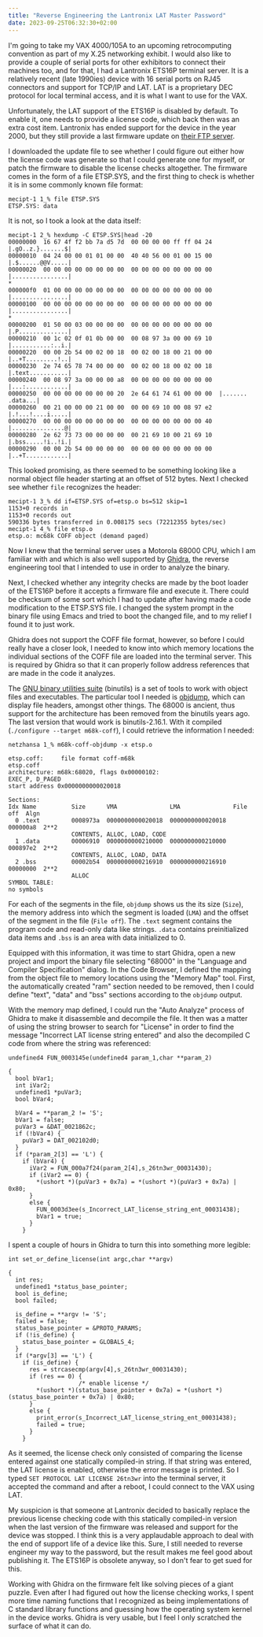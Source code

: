 ```yaml
---
title: "Reverse Engineering the Lantronix LAT Master Password"
date: 2023-09-25T06:32:30+02:00
---
```


I'm going to take my VAX 4000/105A to an upcoming retrocomputing
convention as part of my X.25 networking exhibit.  I would also like
to provide a couple of serial ports for other exhibitors to connect
their machines too, and for that, I had a Lantronix ETS16P terminal
server.  It is a relatively recent (late 1990ies) device with 16
serial ports on RJ45 connectors and support for TCP/IP and LAT.  LAT
is a proprietary DEC protocol for local terminal access, and it is
what I want to use for the VAX.

Unfortunately, the LAT support of the ETS16P is disabled by default.
To enable it, one needs to provide a license code, which back then was
an extra cost item.  Lantronix has ended support for the device in the
year 2000, but they still provide a last firmware update on
[their FTP server](ftp://ftp.lantronix.com/pub/ets16p/v3.6.4/).

I downloaded the update file to see whether I could figure out either
how the license code was generate so that I could generate one for
myself, or patch the firmware to disable the license checks
altogether.  The firmware comes in the form of a file ETSP.SYS, and
the first thing to check is whether it is in some commonly known file
format:

```
mecipt-1 1_% file ETSP.SYS
ETSP.SYS: data
```

It is not, so I took a look at the data itself:

```
mecipt-1 2_% hexdump -C ETSP.SYS|head -20
00000000  16 67 4f f2 bb 7a d5 7d  00 00 00 00 ff ff 04 24  |.gO..z.}.......$|
00000010  04 24 00 00 01 01 00 00  40 40 56 00 01 00 15 00  |.$......@@V.....|
00000020  00 00 00 00 00 00 00 00  00 00 00 00 00 00 00 00  |................|
*
000000f0  01 00 00 00 00 00 00 00  00 00 00 00 00 00 00 00  |................|
00000100  00 00 00 00 00 00 00 00  00 00 00 00 00 00 00 00  |................|
*
00000200  01 50 00 03 00 00 00 00  00 00 00 00 00 00 00 00  |.P..............|
00000210  00 1c 02 0f 01 0b 00 00  00 08 97 3a 00 00 69 10  |...........:..i.|
00000220  00 00 2b 54 00 02 00 18  00 02 00 18 00 21 00 00  |..+T.........!..|
00000230  2e 74 65 78 74 00 00 00  00 02 00 18 00 02 00 18  |.text...........|
00000240  00 08 97 3a 00 00 00 a8  00 00 00 00 00 00 00 00  |...:............|
00000250  00 00 00 00 00 00 00 20  2e 64 61 74 61 00 00 00  |....... .data...|
00000260  00 21 00 00 00 21 00 00  00 00 69 10 00 08 97 e2  |.!...!....i.....|
00000270  00 00 00 00 00 00 00 00  00 00 00 00 00 00 00 40  |...............@|
00000280  2e 62 73 73 00 00 00 00  00 21 69 10 00 21 69 10  |.bss.....!i..!i.|
00000290  00 00 2b 54 00 00 00 00  00 00 00 00 00 00 00 00  |..+T............|
```

This looked promising, as there seemed to be something looking like a
normal object file header starting at an offset of 512 bytes.  Next I
checked see whether `file` recognizes the header:

```
mecipt-1 3_% dd if=ETSP.SYS of=etsp.o bs=512 skip=1
1153+0 records in
1153+0 records out
590336 bytes transferred in 0.008175 secs (72212355 bytes/sec)
mecipt-1 4_% file etsp.o
etsp.o: mc68k COFF object (demand paged)
```

Now I knew that the terminal server uses a Motorola 68000 CPU, which I
am familiar with and which is also well supported by
[Ghidra](https://github.com/NationalSecurityAgency/ghidra), the
reverse engineering tool that I intended to use in order to analyze
the binary.

Next, I checked whether any integrity checks are made by the boot
loader of the ETS16P before it accepts a firmware file and execute it.
There could be checksum of some sort which I had to update after
having made a code modification to the ETSP.SYS file.  I changed the
system prompt in the binary file using Emacs and tried to boot the
changed file, and to my relief I found it to just work.

Ghidra does not support the COFF file format, however, so before I
could really have a closer look, I needed to know into which memory
locations the individual sections of the COFF file are loaded into the
terminal server.  This is required by Ghidra so that it can properly
follow address references that are made in the code it analyzes.


The
[GNU binary utilities suite](https://www.gnu.org/software/binutils/)
(binutils) is a set of tools to work with object files and
executables.  The particular tool I needed is
[objdump](https://man7.org/linux/man-pages/man1/objdump.1.html), which
can display file headers, amongst other things.  The 68000 is ancient,
thus support for the architecture has been removed from the binutils
years ago.  The last version that would work is binutils-2.16.1.  With
it compiled (`./configure --target m68k-coff`), I could retrieve the
information I needed:

```
netzhansa 1_% m68k-coff-objdump -x etsp.o

etsp.coff:     file format coff-m68k
etsp.coff
architecture: m68k:68020, flags 0x00000102:
EXEC_P, D_PAGED
start address 0x0000000000020018

Sections:
Idx Name          Size      VMA               LMA               File off  Algn
  0 .text         0008973a  0000000000020018  0000000000020018  000000a8  2**2
                  CONTENTS, ALLOC, LOAD, CODE
  1 .data         00006910  0000000000210000  0000000000210000  000897e2  2**2
                  CONTENTS, ALLOC, LOAD, DATA
  2 .bss          00002b54  0000000000216910  0000000000216910  00000000  2**2
                  ALLOC
SYMBOL TABLE:
no symbols
```

For each of the segments in the file, `objdump` shows us the its size
(`Size`), the memory address into which the segment is loaded (`LMA`)
and the offset of the segment in the file (`File off`).  The `.text`
segment contains the program code and read-only data like strings.
`.data` contains preinitialized data items and `.bss` is an area with
data initialized to 0.

Equipped with this information, it was time to start Ghidra, open a
new project and import the binary file selecting "68000" in the
"Language and Compiler Specification" dialog.  In the Code Browser, I
defined the mapping from the object file to memory locations using the
"Memory Map" tool.  First, the automatically created "ram" section
needed to be removed, then I could define "text", "data" and "bss"
sections according to the `objdump` output.

With the memory map defined, I could run the "Auto Analyze" process of
Ghidra to make it disassemble and decompile the file.  It then was a
matter of using the string browser to search for "License" in order to
find the message "Incorrect LAT license string entered" and also the
decompiled C code from where the string was referenced:

```
undefined4 FUN_0003145e(undefined4 param_1,char **param_2)

{
  bool bVar1;
  int iVar2;
  undefined1 *puVar3;
  bool bVar4;
  
  bVar4 = **param_2 != 'S';
  bVar1 = false;
  puVar3 = &DAT_0021862c;
  if (!bVar4) {
    puVar3 = DAT_002102d0;
  }
  if (*param_2[3] == 'L') {
    if (bVar4) {
      iVar2 = FUN_000a7f24(param_2[4],s_26tn3wr_00031430);
      if (iVar2 == 0) {
        *(ushort *)(puVar3 + 0x7a) = *(ushort *)(puVar3 + 0x7a) | 0x80;
      }
      else {
        FUN_0003d3ee(s_Incorrect_LAT_license_string_ent_00031438);
        bVar1 = true;
      }
    }
```

I spent a couple of hours in Ghidra to turn this into something more
legible:

```
int set_or_define_license(int argc,char **argv)

{
  int res;
  undefined1 *status_base_pointer;
  bool is_define;
  bool failed;
  
  is_define = **argv != 'S';
  failed = false;
  status_base_pointer = &PROTO_PARAMS;
  if (!is_define) {
    status_base_pointer = GLOBALS_4;
  }
  if (*argv[3] == 'L') {
    if (is_define) {
      res = strcasecmp(argv[4],s_26tn3wr_00031430);
      if (res == 0) {
                    /* enable license */
        *(ushort *)(status_base_pointer + 0x7a) = *(ushort *)(status_base_pointer + 0x7a) | 0x80;
      }
      else {
        print_error(s_Incorrect_LAT_license_string_ent_00031438);
        failed = true;
      }
    }
```

As it seemed, the license check only consisted of comparing the
license entered against one statically compiled-in string.  If that
string was entered, the LAT license is enabled, otherwise the error
message is printed.  So I typed `SET PROTOCOL LAT LICENSE 26tn3wr`
into the terminal server, it accepted the command and after a reboot,
I could connect to the VAX using LAT.

My suspicion is that someone at Lantronix decided to basically replace
the previous license checking code with this statically compiled-in
version when the last version of the firmware was released and support
for the device was stopped.  I think this is a very applaudable
approach to deal with the end of support life of a device like this.
Sure, I still needed to reverse engineer my way to the password, but
the result makes me feel good about publishing it.  The ETS16P is
obsolete anyway, so I don't fear to get sued for this.

Working with Ghidra on the firmware felt like solving pieces of a
giant puzzle.  Even after I had figured out how the license checking
works, I spent more time naming functions that I recognized as being
implementations of C standard library functions and guessing how the
operating system kernel in the device works.  Ghidra is very usable,
but I feel I only scratched the surface of what it can do.
